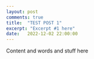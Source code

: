 ```yaml
---
layout: post
comments: true
title:  "TEST POST 1"
excerpt: "Excerpt #1 here"
date:   2022-12-02 22:00:00
---
```


Content and words and stuff here